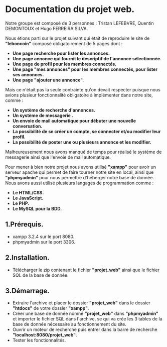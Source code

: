 # Documentation du projet web.

Notre groupe est composé de 3 personnes : Tristan LEFEBVRE, Quentin DEMONTOUX et Hugo FERREIRA SILVA.

Nous étions parti sur le projet suivant qui était de reproduire le site de **"leboncoin"** composé obligatoirement de 5 pages dont : 
* **Une page recherche pour lister les annonces.**
* **Une page annonce qui fournit le descriptif de l'annonce sélectionnée.**
* **Une page de profil pour les membres connectés.**
* **Une page "mes annonces" pour les membres connectés, pour lister ses annonces.**
* **Une page "ajouter une annonce".**

Mais ce n'était pas la seule contrainte qu'on devait respecter puisque nous avions plusieur fonctionnalité obligatoire à implémenter dans notre site, comme : 
* **Un système de recherche d'annonces.**
* **Un système de messagerie .**
* **Un envoie de mail automatique pour débuter une nouvelle conversation.**
* **La possibilité de se créer un compte, se connecter et/ou modifier leur profil.**
* **La possibilité de poster une ou plusieurs annonce et les modifier.**

Malheureusement nous avons manqué de temps pour réalisé le système de messagerie ainsi que l'envoie de mail automatique.

Pour mener à bien notre projet nous avons utilisé **"xampp"** pour avoir un serveur apache qui permet de faire tourner notre site en local, ainsi que **"phpmyadmin"** pour nous permettre d'héberger notre base de donnée. Nous avons aussi utilisé plusieurs langages de programmation comme :
* **Le HTML/CSS.**
* **Le JavaScript.**
* **Le PHP.**
* **Le MySQL pour la BDD.**

## 1.Prérequis.

* xampp 3.2.4 sur le port 8080.
* phpmyadmin sur le port 3306.

## 2.Installation.

* Télécharger le zip contenant le fichier **"projet_web"** ainsi que le fichier SQL de la base de donnée.

## 3.Démarrage.

* Extraire l'archive et placer le dossier **"projet_web"** dans le dossier **"htdocs"** de votre dossier **"xampp"**.
* Créer une base de donnée nomné **"projet_web"** dans **"phpmyadmin"** et importer le fichier SQL dans l'archive, se qui va crée les 3 tables de la base de donnée nécessaire au fonctionnement du site.
* Ouvrir un moteur de recherche puis entrer dans la barre de recherche **"localhost:8080/projet_web"**.
* Tester les fonctionnalités.